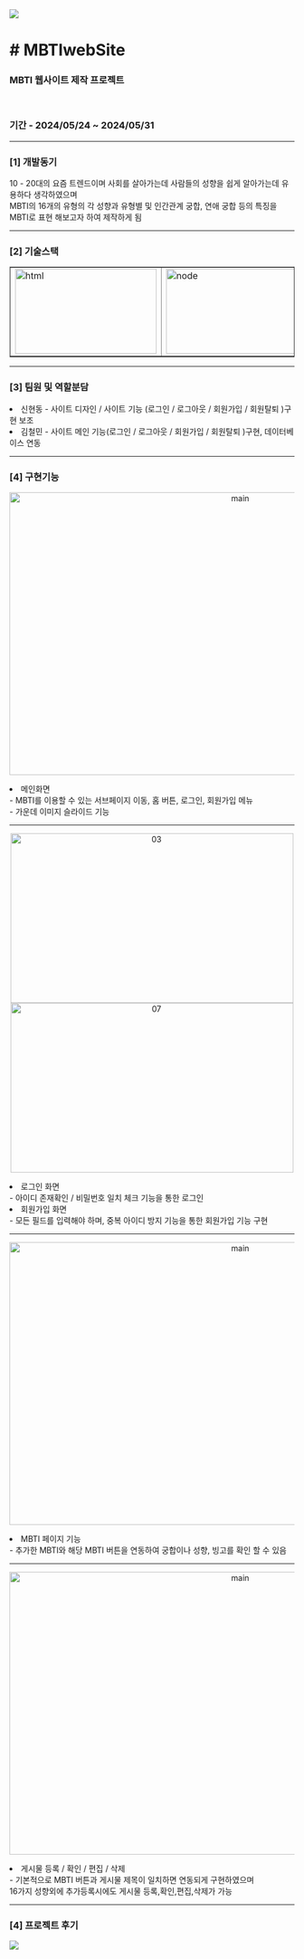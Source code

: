 <img src="https://capsule-render.vercel.app/api?type=waving&color=BDBDC8&height=150&section=header" />
<h1># MBTIwebSite</h1>

<h3>MBTI 웹사이트 제작 프로젝트</h3></br>
<h3>기간 - 2024/05/24 ~ 2024/05/31</h3>

<hr>
<h3>[1] 개발동기</h3>
10 - 20대의 요즘 트렌드이며 사회를 살아가는데 사람들의 성향을 쉽게 
알아가는데 유용하다 생각하였으며</br> MBTI의 16개의 유형의 각 성향과 유형별 및
인간관계 궁합, 연애 궁합 등의 특징을</br> MBTI로 표현 해보고자 하여 제작하게 됨
</br>

<hr>
<h3>[2] 기술스택</h3>
<table border="none">
  <tr>
    <td><img width="250" height="150" alt="html" src="https://github.com/deq27/MBTIwebSite/assets/155127920/24fbf583-0902-44aa-98b1-8426021a18ab"></td>
    <td><img width="250" height="150" alt="node" src="https://github.com/deq27/MBTIwebSite/assets/155127920/9add6cf4-2523-428e-87a0-2bc93a2bf166"></td>
    <td><img width="250" height="110" alt="express" src="https://github.com/deq27/MBTIwebSite/assets/155127920/13b63f92-6a38-4c83-8d5e-e5267a7bcde8"></td>
    <td><img width="250" height="110" alt="mongo" src="https://github.com/deq27/MBTIwebSite/assets/155127920/bce0ac5c-5ef2-4c2c-b0e5-d067c1db6ca3"></td>
  </tr>  
</table>


<hr>
<h3>[3] 팀원 및 역할분담</h3>
<li>신현동 - 사이트 디자인 / 사이트 기능 (로그인 / 로그아웃 / 회원가입 / 회원탈퇴 )구현 보조</li>
<li>김철민 - 사이트 메인 기능(로그인 / 로그아웃 / 회원가입 / 회원탈퇴 )구현, 데이터베이스 연동</li>

<hr>
<h3>[4] 구현기능</h3>
<p align="center">
  <img width="800" height="500" align="center" alt="main" src="https://github.com/deq27/MBTIwebSite/assets/155127920/3ac9f855-c11e-4ec3-b74c-fd625f3254f3">
</p>
<li>메인화면<br> 
- MBTI를 이용할 수 있는 서브페이지 이동, 홈 버튼, 로그인, 회원가입 메뉴<br>
- 가운데 이미지 슬라이드 기능
</li>

<hr>
<p align="center">
  <img width="500" height="300" alt="03" src="https://github.com/deq27/MBTIwebSite/assets/155127920/07bdf47c-66a7-41de-94b3-6781e3a850f4">
  <img width="500" height="300" alt="07" src="https://github.com/deq27/MBTIwebSite/assets/155127920/5667a7e6-826a-47d2-aecf-cf045e9dc0d3">
</p>
<li>로그인 화면<br> 
- 아이디 존재확인 / 비밀번호 일치 체크 기능을 통한 로그인
</li>
<li>회원가입 화면<br> 
- 모든 필드를 입력해야 하며, 중복 아이디 방지 기능을 통한 회원가입 기능 구현
</li>

<hr>
<p align="center">
  <img width="800" height="500" align="center" alt="main" src="https://github.com/deq27/MBTIwebSite/assets/155127920/2d293e12-f05a-4e4e-84be-cd2d00e9155c">
</p>
<li>MBTI 페이지 기능<br> 
- 추가한 MBTI와 해당 MBTI 버튼을 연동하여 궁합이나 성향, 빙고를 확인 할 수 있음
</li>

<hr>
<p align="center">
  <img width="800" height="500" align="center" alt="main" src="https://github.com/deq27/MBTIwebSite/assets/155127920/413ffe76-ff5e-46de-975f-378d557dc764">
</p>
<li>게시물 등록 / 확인 / 편집 / 삭제<br> 
- 기본적으로 MBTI 버튼과 게시물 제목이 일치하면 연동되게 구현하였으며<br>
  16가지 성향외에 추가등록시에도 게시물 등록,확인,편집,삭제가 가능
</li>


<hr>
<h3>[4] 프로젝트 후기</h3>

<img src="https://capsule-render.vercel.app/api?type=waving&color=BDBDC8&height=150&section=footer" />

